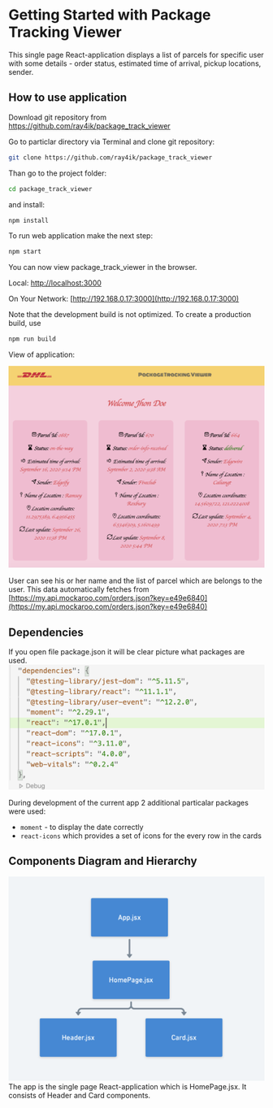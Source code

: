 # Getting Started with Package Tracking Viewer

 This single page React-application displays a list of parcels for specific user with some details - order status, estimated time of arrival, pickup locations, sender.

## How to use application 
Download git repository from https://github.com/ray4ik/package_track_viewer

Go to particlar directory via Terminal and clone git repository:
```bash
git clone https://github.com/ray4ik/package_track_viewer
```

Than go to the project folder:
```bash
cd package_track_viewer
``` 

and install:
```bash
npm install
```

To run web application make the next step: 
```bash
npm start
```

You can now view package_track_viewer in the browser.

  Local:             [http://localhost:3000](http://localhost:3000)
  
  On Your Network:    [http://192.168.0.17:3000](http://192.168.0.17:3000)

Note that the development build is not optimized.
To create a production build, use 

```bash
npm run build
```

View of application: 

![Package Tracking Viewer](./src/assets/img/documentation/Package_tracking_app.png)

User can see his or her name and the list of parcel which are belongs to the user. 
This data automatically fetches from [https://my.api.mockaroo.com/orders.json?key=e49e6840](https://my.api.mockaroo.com/orders.json?key=e49e6840)

## Dependencies 
If you open file package.json it will be clear picture what packages are used. 
![Dependencies](./src/assets/img/documentation/dependencies.png)

During development of the current app 2 additional particalar packages were used: 

* ```moment``` - to display the date correctly
* ```react-icons``` which provides a set of icons for the every row in the cards


## Components Diagram and Hierarchy 
![Components Diagram ](./src/assets/img/documentation/components.png)
The app is the single page React-application which is HomePage.jsx. 
It consists of Header and Card components. 

